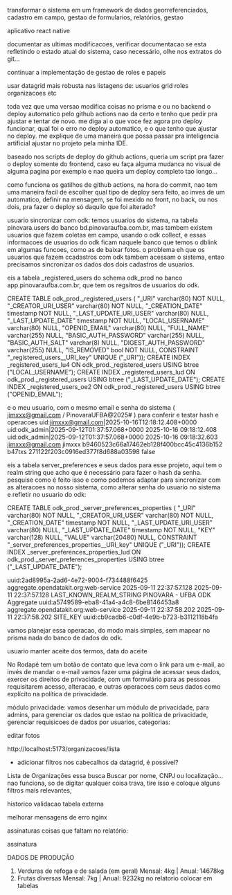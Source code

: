 
transformar o sistema em um framework de dados georreferenciados, cadastro em campo, 
gestao de formularios, 
relatórios, 
gestao

aplicativo react native

documentar as ultimas modificacoes, verificar documentacao se esta refletindo o estado atual do sistema, caso necessário, olhe nos extratos do git...

continuar a implementação de gestao de roles e papeis

usar datagrid mais robusta nas listagens de:
usuarios
grid
roles
organizacoes etc


toda vez que uma versao modifica coisas no prisma e ou no backend o deploy automatico pelo github actions nao da certo e tenho que pedir pra ajustar e tentar de novo.
me diga ai o que voce fez agora pro deploy funcionar, qual foi o erro no deploy automatico, e o que tenho que ajustar no deploy. me explique de uma maneira que possa passar pra inteligencia artificial ajustar no projeto pela minha IDE.

baseado nos scripts de deploy do github actions, queria um script pra fazer o deploy somente do frontend, caso eu faça alguma mudanca no visual de alguma pagina por exemplo e nao queira um deploy completo tao longo...

como funciona os gatilhos de github actions, na hora do commit, nao tem uma maneira facil de escolher qual tipo de deploy sera feito, ao inves de um automatico, definir na mensagem, se foi mexido no front, no back, ou nos dois, pra fazer o deploy só daquilo que foi alterado?

usuario sincronizar com odk: temos usuarios do sistema, na tabela pinovara.users do banco bd.pinovaraufba.com.br, mas tambem existem usuarios que fazem coletas em campo, usando o odk collect, e essas informacoes de usuarios do odk ficam naquele banco que temos o dblink em algumas funcoes, como as de baixar fotos. o problema eh que os usuarios que fazem ccadastros com odk tambem acessam o sistema, entao precisamos sincronizar os dados dos dois cadastros de usuarios. 

eis a tabela _registered_users do schema odk_prod no banco app.pinovaraufba.com.br, que tem os regsitros de usuarios do odk. 


CREATE TABLE odk_prod._registered_users ( "_URI" varchar(80) NOT NULL, "_CREATOR_URI_USER" varchar(80) NOT NULL, "_CREATION_DATE" timestamp NOT NULL, "_LAST_UPDATE_URI_USER" varchar(80) NULL, "_LAST_UPDATE_DATE" timestamp NOT NULL, "LOCAL_USERNAME" varchar(80) NULL, "OPENID_EMAIL" varchar(80) NULL, "FULL_NAME" varchar(255) NULL, "BASIC_AUTH_PASSWORD" varchar(255) NULL, "BASIC_AUTH_SALT" varchar(8) NULL, "DIGEST_AUTH_PASSWORD" varchar(255) NULL, "IS_REMOVED" bool NOT NULL, CONSTRAINT "_registered_users__URI_key" UNIQUE ("_URI"));
CREATE INDEX _registered_users_lu4 ON odk_prod._registered_users USING btree ("LOCAL_USERNAME");
CREATE INDEX _registered_users_lud ON odk_prod._registered_users USING btree ("_LAST_UPDATE_DATE");
CREATE INDEX _registered_users_oe2 ON odk_prod._registered_users USING btree ("OPENID_EMAIL");

e o meu usuario, com o mesmo email e senha do sistema ( jimxxx@gmail.com / PinovaraUFBA@2025# ) para conferir e testar hash e operacoes
uid:jimxxx@gmail.com|2025-10-16T12:18:12.408+0000	uid:odk_admin|2025-09-12T01:37:57.068+0000	2025-10-16 09:18:12.408	uid:odk_admin|2025-09-12T01:37:57.068+0000	2025-10-16 09:18:32.603	jimxxx@gmail.com		jimxxx	b9460523c66a17462eb128f400bcc45c4136b152	b47txs	271122f203c0916ed377f8d688a03598	false



eis a tabela server_preferences e seus dados para esse projeto, aqui tem o realm string que acho que é necessário para fazer o hash da senha. pesquise como é feito isso e como podemos adaptar para sincronizar com as alteracoes no nosso sistema, como alterar senha do usuario no sistema e refletir no usuario do odk:

CREATE TABLE odk_prod._server_preferences_properties ( "_URI" varchar(80) NOT NULL, "_CREATOR_URI_USER" varchar(80) NOT NULL, "_CREATION_DATE" timestamp NOT NULL, "_LAST_UPDATE_URI_USER" varchar(80) NULL, "_LAST_UPDATE_DATE" timestamp NOT NULL, "KEY" varchar(128) NULL, "VALUE" varchar(20480) NULL, CONSTRAINT "_server_preferences_properties__URI_key" UNIQUE ("_URI"));
CREATE INDEX _server_preferences_properties_lud ON odk_prod._server_preferences_properties USING btree ("_LAST_UPDATE_DATE");

uuid:2ad8995a-2ad6-4e72-9004-f734488f6425	aggregate.opendatakit.org:web-service	2025-09-11 22:37:57.128		2025-09-11 22:37:57.128	LAST_KNOWN_REALM_STRING	PINOVARA - UFBA ODK Aggregate
uuid:a5749589-eba8-41a4-a4c8-6be8146453a8	aggregate.opendatakit.org:web-service	2025-09-11 22:37:58.202		2025-09-11 22:37:58.202	SITE_KEY	uuid:cb9cadb6-c0df-4e9b-b723-b3112118b4fa

vamos planejar essa operacao, do modo mais simples, sem mapear no prisma nada do banco de dados do odk.




usuario manter aceite dos termos, data do aceite

No Rodapé tem um botão de contato que leva com o link para um e-mail, ao invés de mandar o e-mail vamos fazer uma página de acessar seus dados, exercer os direitos de privacidade, com um formulário para as pessoas requisitarem acesso, alteracao, e outras operacoes com seus dados como explícito na política de privacidade.

módulo privacidade: 
vamos desenhar um módulo de privacidade, para admins, para gerenciar os dados que estao na politica de privacidade, gerenciar requisicoes de dados por usuarios, categorias: 





editar fotos

http://localhost:5173/organizacoes/lista
- adicionar filtros nos cabecalhos da datagrid, é possivel?

Lista de Organizações  essa busca Buscar por nome, CNPJ ou localização... nao funciona, so de digitar qualquer coisa trava, tire isso e coloque alguns filtros mais relevantes, 


historico validacao tabela externa

melhorar mensagens de erro nginx

assinaturas
coisas que faltam no relatório:

assinatura

DADOS DE PRODUÇÃO
1. Verduras de refoga e de salada (em geral)
 Mensal: 4kg | Anual: 14678kg
2. Frutas diversas
 Mensal: 7kg | Anual: 9232kg
 no relatorio colocar em tabelas